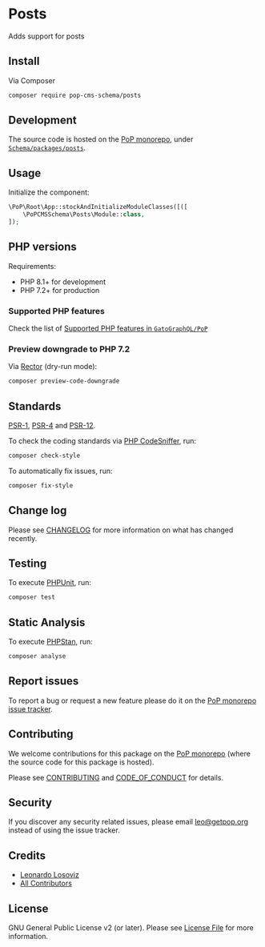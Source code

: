 # Posts

<!--
[![Build Status][ico-travis]][link-travis]
[![Quality Score][ico-code-quality]][link-code-quality]
[![Software License][ico-license]](LICENSE.md)
[![Latest Version on Packagist][ico-version]][link-packagist]
[![Coverage Status][ico-scrutinizer]][link-scrutinizer]
[![Total Downloads][ico-downloads]][link-downloads]
-->

Adds support for posts

## Install

Via Composer

``` bash
composer require pop-cms-schema/posts
```

## Development

The source code is hosted on the [PoP monorepo](https://github.com/GatoGraphQL/PoP), under [`Schema/packages/posts`](https://github.com/GatoGraphQL/PoP/tree/master/layers/Schema/packages/posts).

## Usage

Initialize the component:

``` php
\PoP\Root\App::stockAndInitializeModuleClasses([([
    \PoPCMSSchema\Posts\Module::class,
]);
```

## PHP versions

Requirements:

- PHP 8.1+ for development
- PHP 7.2+ for production

### Supported PHP features

Check the list of [Supported PHP features in `GatoGraphQL/PoP`](https://github.com/GatoGraphQL/PoP/blob/master/docs/supported-php-features.md)

### Preview downgrade to PHP 7.2

Via [Rector](https://github.com/rectorphp/rector) (dry-run mode):

```bash
composer preview-code-downgrade
```

## Standards

[PSR-1](https://www.php-fig.org/psr/psr-1), [PSR-4](https://www.php-fig.org/psr/psr-4) and [PSR-12](https://www.php-fig.org/psr/psr-12).

To check the coding standards via [PHP CodeSniffer](https://github.com/squizlabs/PHP_CodeSniffer), run:

``` bash
composer check-style
```

To automatically fix issues, run:

``` bash
composer fix-style
```

## Change log

Please see [CHANGELOG](CHANGELOG.md) for more information on what has changed recently.

## Testing

To execute [PHPUnit](https://phpunit.de/), run:

``` bash
composer test
```

## Static Analysis

To execute [PHPStan](https://github.com/phpstan/phpstan), run:

``` bash
composer analyse
```

## Report issues

To report a bug or request a new feature please do it on the [PoP monorepo issue tracker](https://github.com/GatoGraphQL/PoP/issues).

## Contributing

We welcome contributions for this package on the [PoP monorepo](https://github.com/GatoGraphQL/PoP) (where the source code for this package is hosted).

Please see [CONTRIBUTING](CONTRIBUTING.md) and [CODE_OF_CONDUCT](CODE_OF_CONDUCT.md) for details.

## Security

If you discover any security related issues, please email leo@getpop.org instead of using the issue tracker.

## Credits

- [Leonardo Losoviz][link-author]
- [All Contributors][link-contributors]

## License

GNU General Public License v2 (or later). Please see [License File](LICENSE.md) for more information.

[ico-version]: https://img.shields.io/packagist/v/pop-cms-schema/posts.svg?style=flat-square
[ico-license]: https://img.shields.io/badge/license-GPLv2-brightgreen.svg?style=flat-square
[ico-travis]: https://img.shields.io/travis/pop-cms-schema/posts/master.svg?style=flat-square
[ico-scrutinizer]: https://img.shields.io/scrutinizer/coverage/g/pop-cms-schema/posts.svg?style=flat-square
[ico-code-quality]: https://img.shields.io/scrutinizer/g/pop-cms-schema/posts.svg?style=flat-square
[ico-downloads]: https://img.shields.io/packagist/dt/pop-cms-schema/posts.svg?style=flat-square

[link-packagist]: https://packagist.org/packages/pop-cms-schema/posts
[link-travis]: https://travis-ci.org/pop-cms-schema/posts
[link-scrutinizer]: https://scrutinizer-ci.com/g/pop-cms-schema/posts/code-structure
[link-code-quality]: https://scrutinizer-ci.com/g/pop-cms-schema/posts
[link-downloads]: https://packagist.org/packages/pop-cms-schema/posts
[link-author]: https://github.com/leoloso
[link-contributors]: ../../../../../../contributors
